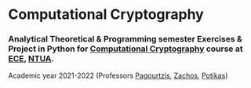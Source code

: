 # Computational Cryptography

### Analytical Theoretical & Programming semester Exercises & Project in Python for **[Computational Cryptography](https://courses.corelab.ntua.gr/course/view.php?id=81&lang=en)** course at [ECE](https://www.ece.ntua.gr/en), [NTUA](https://www.ntua.gr/en).

Academic year 2021-2022 (Professors [Pagourtzis](https://www.ece.ntua.gr/en/staff/79), [Zachos](https://www.ece.ntua.gr/en/staff/8), [Potikas](https://www.ece.ntua.gr/en/staff/191))